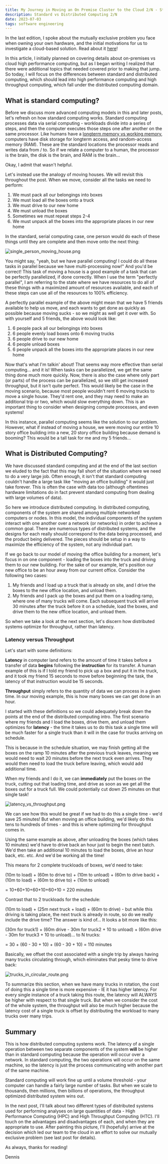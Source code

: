 ```yaml
---
title: My Journey in Moving an On Premise Cluster to the Cloud 2/N - Standard vs Distributed Computing
description: Standard vs Distributed Computing 2/N
date: 2023-07-03
tags: software engineering
---
```


In the last edition, I spoke about the mutually exclusive problem you face when owning your own hardware, and the initial motivations for us to investigate a cloud-based solution. Read about it [here](https://dksjourney.com/blog/lessonslearnedmovingtocloud1/)!

In this article, I initially planned on covering details about on-premises vs cloud high performance computing, but as I began writing I realized that there were additional topics that needed covered prior to making that jump. So today, I will focus on the differences between standard and distributed computing, which should lead into high performance computing and high throughput computing, which fall under the distributed computing domain.

## What is standard computing?

Before we discuss more advanced computing models in this and later posts, let's refresh on how standard computing works. Standard computing processes data via serial computing - workloads divide into a series of steps, and then the computer executes those steps one after another on the same processor. Like humans have a [longterm memory vs working memory](https://senecalearning.com/en-GB/blog/long-term-memory-vs-working-memory/), computers have disk storage for longterm access, and random-access memory (RAM). These are the standard locations the processor reads and writes data from / to. So if we relate a computer to a human, the processor is the brain, the disk is the brain, and RAM is the brain...

Okay, I admit that wasn't helpful. 

Let's instead use the analogy of moving houses. We will revisit this throughout the post. When we move, consider all the tasks we need to perform:

1. We must pack all our belongings into boxes
2. We must load all the boxes onto a truck
3. We must drive to our new home
4. We must unload the boxes
4. Sometimes we must repeat steps 2-4
5. We must unpack all the boxes into the appropriate places in our new home

In the standard, serial computing case, one person would do each of these things until they are complete and then move onto the next thing:

<img alt="single_person_moving_house.png" src="https://github.com/drkennetz/drkennetz.github.io/blob/main/content/img/single_person_moving_house.png?raw=true" data-hpc="true" class="Box-sc-g0xbh4-0 kzRgrI">

You might say, "yeah, but we have parallel computing! I could do all these tasks in parallel because we have multi-processing now!" And you'd be correct! This task of moving a house is a good example of a task that can be perfectly parallelized, if done correctly. When I use the term "perfectly parallel", I am referring to the state where we have resources to do all of these things with a maximized amount of resources available, and each of these steps can use all of the resources to 100% efficiency.

A perfectly parallel example of the above might mean that we have 5 friends available to help us move, and each wants to get done as quickly as possible because moving sucks - so we might as well get it over with. So with yourself and 5 friends, the above would look like:

1. 6 people pack all our belongings into boxes
2. 6 people evenly load boxes onto 6 moving trucks
3. 6 people drive to our new home
4. 6 people unload boxes
5. 6 people unpack all the boxes into the appropriate places in our new home

Now that's what I'm talkin' about! That seems way more effective than serial computing... and it is! When tasks can be parallelized, we get the same thing done much more quickly. Now, there is also the case where only part (or parts) of the process can be parallelized, so we still get increased throughput, but it isn't quite perfect. This would likely be the case in the moving scenario, because most people wouldn't rent 6 moving trucks to move a single house. They'd rent one, and they may need to make an additional trip or two, which would slow everything down. This is an important thing to consider when designing compute processes, and even systems!

In this instance, parallel computing seems like the solution to our problem. However, what if instead of moving a house, we were moving our entire 10 story office building into a new, 20 story office building because demand is booming? This would be a tall task for me and my 5 friends...

## What is Distributed Computing?

We have discussed standard computing and at the end of the last section we eluded to the fact that this may fall short of the situation where we need to do a very large job. Often enough, it isn't that standard computing couldn't handle a large task like "moving an office building" it would just take forever. This is often the case with data too (although oftentimes hardware limitations do in fact prevent standard computing from dealing with large volumes of data). 

So here we introduce distributed computing. In distributed computing, components of the system are shared among multiple networked computers or nodes. In this model, the individual components of the system interact with one another over a network (or networks) in order to achieve a common goal. There are numerous types of distributed systems, and the designs for each really should correspond to the data being processed, and the product being delivered. The pieces should be setup in a way to maximize the efficiency of the system, not any individual part. 

If we go back to our model of moving the office building for a moment, let's focus in on one component - loading the boxes into the truck and driving them to our new building. For the sake of our example, let's position our new office to be an hour away from our current office. Consider the following two cases:

1. My friends and I load up a truck that is already on site, and I drive the boxes to the new office location, and unload them.
2. My friends and I pack up the boxes and put them on a loading ramp, where one of many trucks will come. Each subsequent truck will arrive 30 minutes after the truck before it on a schedule, load the boxes, and drive them to the new office location, and unload them.

So when we take a look at the next section, let's discern how distributed systems optimize for throughput, rather than latency.

### Latency versus Throughput
Let's start with some definitions:

**Latency** in computer land refers to the amount of time it takes before a transfer of data **begins** following the **instruction** for its transfer. A human example of this is if I told my friend to pick up a box and put it in the truck, and it took my friend 15 seconds to move before beginning the task, the latency of that instruction would be 15 seconds.

**Throughput** simply refers to the quantity of data we can process in a given time. In our moving example, this is how many boxes we can get done in an hour.

I started with these definitions so we could adequately break down the points at the end of the distributed computing intro. The first scenario where my friends and I load the boxes, drive them, and unload them optimizes for **latency** - the time it takes us to do this task a single time will be much faster for a single truck than it will in the case for trucks arriving on schedule.

This is because in the schedule situation, we may finish getting all the boxes on the ramp 10 minutes after the previous truck leaves, meaning we would need to wait 20 minutes before the next truck even arrives. They would then need to load the truck before leaving, which would add additional time.

When my friends and I do it, we can **immediately** put the boxes on the truck, cutting out that loading time, and drive as soon as we get all the boxes out for a truck full. We could potentially cut down 25 minutes on that single task! 


<img alt="latency_vs_throughput.png" src="https://github.com/drkennetz/drkennetz.github.io/blob/main/content/img/latency_vs_throughput.png?raw=true" data-hpc="true" class="Box-sc-g0xbh4-0 kzRgrI">

We can see how this would be great if we had to do this a single time - we'd save 25 minutes! But when moving an office building, we'd likely do this tens to hundreds of times - and this is where optimizing for throughput comes in.

Using the same example as above, after unloading the boxes (which takes 10 minutes) we'd have to drive back an hour just to begin the next batch. We'd then take an additional 10 minutes to load the boxes, drive an hour back, etc. etc. And we'd be working all the time! 

This means for 2 complete truckloads of boxes, we'd need to take:

(10m to load) + (60m to drive to) + (10m to unload) + (60m to drive back) + (10m to load) + (60m to drive to) + (10m to unload) 

= 10+60+10+60+10+60+10 = 220 minutes

Contrast that to 2 truckloads for the schedule:

(10m to load) + (25m next truck + load) + (60m to drive) - but while this driving is taking place, the next truck is already in route, so do we really include the drive time? The answer is kind of... It looks a bit more like this:

(30m for truck1) + (60m drive - 30m for truck2 + 10 to unload) + (60m drive - 30m for truck3 + 10 to unload)... to N trucks:

= 30 + (60 - 30 + 10) + (60 - 30 + 10) = 110 minutes

Basically, we offset the cost associated with a single trip by always having many trucks circulating through, which eliminates that pesky time to drive back:

<img alt="trucks_in_circular_route.png" src="https://github.com/drkennetz/drkennetz.github.io/blob/main/content/img/trucks_in_circular_route.png?raw=true" data-hpc="true" class="Box-sc-g0xbh4-0 kzRgrI">

To summarize this section, when we have many trucks in rotation, the cost of doing this a single time is more expensive - IE it has higher latency. For every single instance of a truck taking this route, the latency will ALWAYS be higher with respect to that single truck. But when we consider the cost of the whole system, the throughput will also be much higher because the latency cost of a single truck is offset by distributing the workload to many trucks over many trips.

## Summary
This is how distributed computing systems work. The latency of a single operation between two separate components of the system **will** be higher than in standard computing because the operation will occur over a network. In standard computing, the two operations will occur on the same machine, so the latency is just the process communicating with another part of the same machine.

Standard computing will work fine up until a volume threshold - your computer can handle a fairly large number of tasks. But when we scale to thousands, then millions, then billions of operations, the throughput optimized distributed system wins out. 

In the next post, I'll talk about two different types of distributed systems used for performing analyses on large quantities of data - High Performance Computing (HPC) and High Throughput Computing (HTC). I'll touch on the advantages and disadvantages of each, and when they are appropriate to use. After painting this picture, I'll (hopefully) arrive at the decision which led our team to the cloud in an effort to solve our mutually exclusive problem (see last post for details).

As always, thanks for reading!

Dennis

